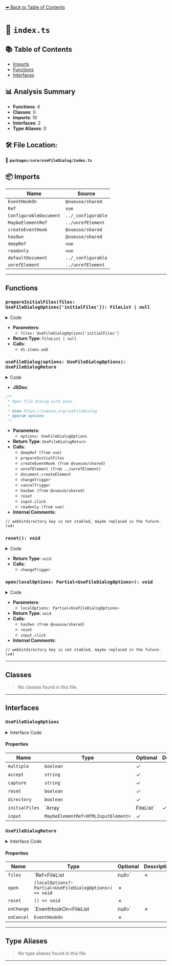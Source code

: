 [⬅️ Back to Table of Contents](../../../index.md)

# 📄 `index.ts`

## 📚 Table of Contents

- [Imports](#imports)
- [Functions](#functions)
- [Interfaces](#interfaces)

## 📊 Analysis Summary

- **Functions**: 4
- **Classes**: 0
- **Imports**: 10
- **Interfaces**: 2
- **Type Aliases**: 0

## 🛠️ File Location:
📂 **`packages/core/useFileDialog/index.ts`**

## 📦 Imports

| Name | Source |
|------|--------|
| `EventHookOn` | `@vueuse/shared` |
| `Ref` | `vue` |
| `ConfigurableDocument` | `../_configurable` |
| `MaybeElementRef` | `../unrefElement` |
| `createEventHook` | `@vueuse/shared` |
| `hasOwn` | `@vueuse/shared` |
| `deepRef` | `vue` |
| `readonly` | `vue` |
| `defaultDocument` | `../_configurable` |
| `unrefElement` | `../unrefElement` |


---

## Functions

### `prepareInitialFiles(files: UseFileDialogOptions['initialFiles']): FileList | null`

<details><summary>Code</summary>

```ts
function prepareInitialFiles(files: UseFileDialogOptions['initialFiles']): FileList | null {
  if (!files)
    return null

  if (files instanceof FileList)
    return files

  const dt = new DataTransfer()
  for (const file of files) {
    dt.items.add(file)
  }

  return dt.files
}
```
</details>

- **Parameters**:
  - `files: UseFileDialogOptions['initialFiles']`
- **Return Type**: `FileList | null`
- **Calls**:
  - `dt.items.add`
### `useFileDialog(options: UseFileDialogOptions): UseFileDialogReturn`

<details><summary>Code</summary>

```ts
export function useFileDialog(options: UseFileDialogOptions = {}): UseFileDialogReturn {
  const {
    document = defaultDocument,
  } = options

  const files = deepRef<FileList | null>(prepareInitialFiles(options.initialFiles))
  const { on: onChange, trigger: changeTrigger } = createEventHook()
  const { on: onCancel, trigger: cancelTrigger } = createEventHook()
  let input: HTMLInputElement | undefined
  if (document) {
    input = unrefElement(options.input) || document.createElement('input')
    input.type = 'file'

    input.onchange = (event: Event) => {
      const result = event.target as HTMLInputElement
      files.value = result.files
      changeTrigger(files.value)
    }

    input.oncancel = () => {
      cancelTrigger()
    }
  }

  const reset = () => {
    files.value = null
    if (input && input.value) {
      input.value = ''
      changeTrigger(null)
    }
  }

  const open = (localOptions?: Partial<UseFileDialogOptions>) => {
    if (!input)
      return
    const _options = {
      ...DEFAULT_OPTIONS,
      ...options,
      ...localOptions,
    }
    input.multiple = _options.multiple!
    input.accept = _options.accept!
    // webkitdirectory key is not stabled, maybe replaced in the future.
    input.webkitdirectory = _options.directory!
    if (hasOwn(_options, 'capture'))
      input.capture = _options.capture!
    if (_options.reset)
      reset()
    input.click()
  }

  return {
    files: readonly(files),
    open,
    reset,
    onCancel,
    onChange,
  }
}
```
</details>

- **JSDoc**:
```ts
/**
 * Open file dialog with ease.
 *
 * @see https://vueuse.org/useFileDialog
 * @param options
 */
```

- **Parameters**:
  - `options: UseFileDialogOptions`
- **Return Type**: `UseFileDialogReturn`
- **Calls**:
  - `deepRef (from vue)`
  - `prepareInitialFiles`
  - `createEventHook (from @vueuse/shared)`
  - `unrefElement (from ../unrefElement)`
  - `document.createElement`
  - `changeTrigger`
  - `cancelTrigger`
  - `hasOwn (from @vueuse/shared)`
  - `reset`
  - `input.click`
  - `readonly (from vue)`
- **Internal Comments**:
```
// webkitdirectory key is not stabled, maybe replaced in the future. (x4)
```

### `reset(): void`

<details><summary>Code</summary>

```ts
() => {
    files.value = null
    if (input && input.value) {
      input.value = ''
      changeTrigger(null)
    }
  }
```
</details>

- **Return Type**: `void`
- **Calls**:
  - `changeTrigger`
### `open(localOptions: Partial<UseFileDialogOptions>): void`

<details><summary>Code</summary>

```ts
(localOptions?: Partial<UseFileDialogOptions>) => {
    if (!input)
      return
    const _options = {
      ...DEFAULT_OPTIONS,
      ...options,
      ...localOptions,
    }
    input.multiple = _options.multiple!
    input.accept = _options.accept!
    // webkitdirectory key is not stabled, maybe replaced in the future.
    input.webkitdirectory = _options.directory!
    if (hasOwn(_options, 'capture'))
      input.capture = _options.capture!
    if (_options.reset)
      reset()
    input.click()
  }
```
</details>

- **Parameters**:
  - `localOptions: Partial<UseFileDialogOptions>`
- **Return Type**: `void`
- **Calls**:
  - `hasOwn (from @vueuse/shared)`
  - `reset`
  - `input.click`
- **Internal Comments**:
```
// webkitdirectory key is not stabled, maybe replaced in the future. (x4)
```


---

## Classes

> No classes found in this file.


---

## Interfaces

### `UseFileDialogOptions`

<details><summary>Interface Code</summary>

```ts
export interface UseFileDialogOptions extends ConfigurableDocument {
  /**
   * @default true
   */
  multiple?: boolean
  /**
   * @default '*'
   */
  accept?: string
  /**
   * Select the input source for the capture file.
   * @see [HTMLInputElement Capture](https://developer.mozilla.org/en-US/docs/Web/HTML/Attributes/capture)
   */
  capture?: string
  /**
   * Reset when open file dialog.
   * @default false
   */
  reset?: boolean
  /**
   * Select directories instead of files.
   * @see [HTMLInputElement webkitdirectory](https://developer.mozilla.org/en-US/docs/Web/API/HTMLInputElement/webkitdirectory)
   * @default false
   */
  directory?: boolean

  /**
   * Initial files to set.
   * @default null
   */
  initialFiles?: Array<File> | FileList

  /**
   * The input element to use for file dialog.
   * @default document.createElement('input')
   */
  input?: MaybeElementRef<HTMLInputElement>
}
```
</details>

#### Properties

| Name | Type | Optional | Description |
|------|------|----------|-------------|
| `multiple` | `boolean` | ✓ |  |
| `accept` | `string` | ✓ |  |
| `capture` | `string` | ✓ |  |
| `reset` | `boolean` | ✓ |  |
| `directory` | `boolean` | ✓ |  |
| `initialFiles` | `Array<File> | FileList` | ✓ |  |
| `input` | `MaybeElementRef<HTMLInputElement>` | ✓ |  |

### `UseFileDialogReturn`

<details><summary>Interface Code</summary>

```ts
export interface UseFileDialogReturn {
  files: Ref<FileList | null>
  open: (localOptions?: Partial<UseFileDialogOptions>) => void
  reset: () => void
  onChange: EventHookOn<FileList | null>
  onCancel: EventHookOn
}
```
</details>

#### Properties

| Name | Type | Optional | Description |
|------|------|----------|-------------|
| `files` | `Ref<FileList | null>` | ✗ |  |
| `open` | `(localOptions?: Partial<UseFileDialogOptions>) => void` | ✗ |  |
| `reset` | `() => void` | ✗ |  |
| `onChange` | `EventHookOn<FileList | null>` | ✗ |  |
| `onCancel` | `EventHookOn` | ✗ |  |


---

## Type Aliases

> No type aliases found in this file.


---